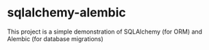 # sqlalchemy-alembic
This project is a simple demonstration of SQLAlchemy (for ORM) and Alembic (for database migrations)
